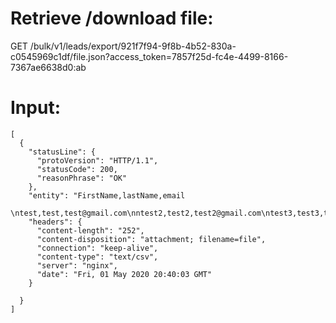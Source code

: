 
Retrieve /download file:
========================
  GET /bulk/v1/leads/export/921f7f94-9f8b-4b52-830a-c0545969c1df/file.json?access_token=7857f25d-fc4e-4499-8166-7367ae6638d0:ab

Input:
======


    [
      {
        "statusLine": {
          "protoVersion": "HTTP/1.1",
          "statusCode": 200,
          "reasonPhrase": "OK"
        },
        "entity": "FirstName,lastName,email
                 \ntest,test,test@gmail.com\nntest2,test2,test2@gmail.com\ntest3,test3,test3@gmail.com
        "headers": {
          "content-length": "252",
          "content-disposition": "attachment; filename=file",
          "connection": "keep-alive",
          "content-type": "text/csv",
          "server": "nginx",
          "date": "Fri, 01 May 2020 20:40:03 GMT"
        } 

      }
    ]
